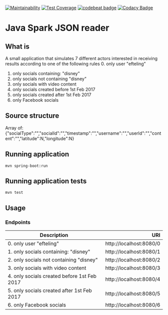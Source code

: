 [![Maintainability](https://api.codeclimate.com/v1/badges/9d26cb4f5ad75618da98/maintainability)](https://codeclimate.com/github/JoelPintoMata/JavaSparkJSONReader/maintainability)  [![Test Coverage](https://api.codeclimate.com/v1/badges/9d26cb4f5ad75618da98/test_coverage)](https://codeclimate.com/github/JoelPintoMata/JavaSparkJSONReader/test_coverage)    [![codebeat badge](https://codebeat.co/badges/beb261c0-817a-49b3-a9ce-b13e9c5d7c06)](https://codebeat.co/projects/github-com-joelpintomata-javasparkjsonreader-master)  [![Codacy Badge](https://api.codacy.com/project/badge/Grade/8d42efb4c3ad428795222f8adaca7c47)](https://www.codacy.com/app/joelmatacv/JavaSparkJSONReader?utm_source=github.com&amp;utm_medium=referral&amp;utm_content=JoelPintoMata/JavaSparkJSONReader&amp;utm_campaign=Badge_Grade)
# Java Spark JSON reader

## What is
A small application that simulates 7 different actors interested in receiving results according to one of the following rules
0. only user "efteling"
1. only socials containing: "disney"
2. only socials not containing "disney"
3. only socials with video content
4. only socials created before 1st Feb 2017
5. only socials created after 1st Feb 2017
6. only Facebook socials

## Source structure
Array of:
{"socialType":"","socialId":"","timestamp":"","username":"","userId":"","content":"","latitude":N,"longitude":N}

## Running application
```
mvn spring-boot:run
```

## Running application tests
```
mvn test
```

## Usage

### Endpoints

| Description                                     | URI                     |
| ----------------------------------------------- | -----------------------:|
| 0. only user "efteling"                         | http://localhost:8080/0 |
| 1. only socials containing: "disney"            | http://localhost:8080/1 |
| 2. only socials not containing "disney"         | http://localhost:8080/2 |
| 3. only socials with video content              | http://localhost:8080/3 |
| 4. only socials created before 1st Feb 2017     | http://localhost:8080/4 |
| 5. only socials created after 1st Feb 2017      | http://localhost:8080/5 |
| 6. only Facebook socials                        | http://localhost:8080/6 |